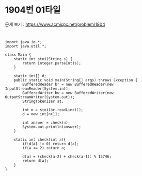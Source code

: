# 1904번 01타일

문제 보기 : <https://www.acmicpc.net/problem/1904>

<pre><code>

import java.io.*;
import java.util.*;

class Main {
    static int stoi(String s) {
        return Integer.parseInt(s);
    }

    static int[] d;
    public static void main(String[] args) throws Exception {
        BufferedReader br = new BufferedReader(new InputStreamReader(System.in));
        BufferedWriter bw = new BufferedWriter(new OutputStreamWriter(System.out));
        StringTokenizer st;

        int n = stoi(br.readLine());
        d = new int[n+1];

        int answer = check(n);
        System.out.println(answer);
    }

    static int check(int a){
        if(d[a] != 0) return d[a];
        if(a <= 2) return a;

        d[a] = (check(a-2) + check(a-1)) % 15746;
        return d[a];
    }
}

</code></pre>